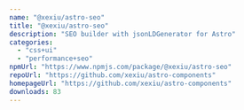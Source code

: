 ```yaml
---
name: "@xexiu/astro-seo"
title: "@xexiu/astro-seo"
description: "SEO builder with jsonLDGenerator for Astro"
categories:
  - "css+ui"
  - "performance+seo"
npmUrl: "https://www.npmjs.com/package/@xexiu/astro-seo"
repoUrl: "https://github.com/xexiu/astro-components"
homepageUrl: "https://github.com/xexiu/astro-components"
downloads: 83
---
```


